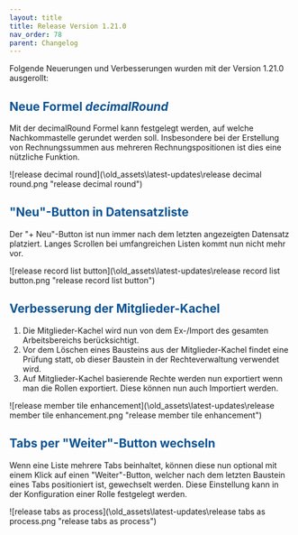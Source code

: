 ```yaml
---
layout: title
title: Release Version 1.21.0
nav_order: 78
parent: Changelog
---
```


Folgende Neuerungen und Verbesserungen wurden mit der Version 1.21.0 ausgerollt:

## <span style="color:#0b5394">**Neue Formel _decimalRound_**</span>

Mit der decimalRound Formel kann festgelegt werden, auf welche Nachkommastelle gerundet werden soll. Insbesondere bei der Erstellung von Rechnungssummen aus mehreren Rechnungspositionen ist dies eine nützliche Funktion.

![release decimal round](\old_assets\latest-updates\release decimal round.png "release decimal round")

## <span style="color:#0b5394">**"Neu"-Button in Datensatzliste**</span>

Der "+ Neu"-Button ist nun immer nach dem letzten angezeigten Datensatz platziert. Langes Scrollen bei umfangreichen Listen kommt nun nicht mehr vor.

![release record list button](\old_assets\latest-updates\release record list button.png "release record list button")

## <span style="color:#0b5394">**Verbesserung der Mitglieder-Kachel**</span>

1. Die Mitglieder-Kachel wird nun von dem Ex-/Import des gesamten Arbeitsbereichs berücksichtigt.
2. Vor dem Löschen eines Bausteins aus der Mitglieder-Kachel findet eine Prüfung statt, ob dieser Baustein in der Rechteverwaltung verwendet wird.
3. Auf Mitglieder-Kachel basierende Rechte werden nun exportiert wenn man die Rollen exportiert. Diese können nun auch Importiert werden.

![release member tile enhancement](\old_assets\latest-updates\release member tile enhancement.png "release member tile enhancement")

## <span style="color:#0b5394">**Tabs per "Weiter"-Button wechseln**</span>

Wenn eine Liste mehrere Tabs beinhaltet, können diese nun optional mit einem Klick auf einen "Weiter"-Button, welcher nach dem letzten Baustein eines Tabs positioniert ist, gewechselt werden. Diese Einstellung kann in der Konfiguration einer Rolle festgelegt werden.

![release tabs as process](\old_assets\latest-updates\release tabs as process.png "release tabs as process")
